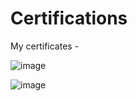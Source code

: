 # Certifications
My certificates -

![image](https://github.com/user-attachments/assets/41952f69-9f68-441a-b987-d4ab399c4358)

![image](https://github.com/user-attachments/assets/92cd9269-1989-4e00-bb56-3674de38e945)

